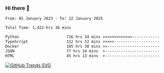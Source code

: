 ### Hi there 👋

<!--START_SECTION:waka-->

```txt
From: 01 January 2023 - To: 22 January 2025

Total Time: 1,422 hrs 36 mins

Python                     716 hrs 34 mins >>>>>>>>>>>>>------------   50.37 %
TypeScript                 312 hrs 52 mins >>>>>--------------------   21.99 %
Docker                     105 hrs 38 mins >>-----------------------   07.43 %
JSON                       77 hrs 24 mins  >------------------------   05.44 %
HTML                       45 hrs 13 mins  >------------------------   03.18 %
```

<!--END_SECTION:waka-->

[![GitHub Trends SVG](https://api.githubtrends.io/user/svg/IAbuElRuzz/langs)](https://githubtrends.io)
